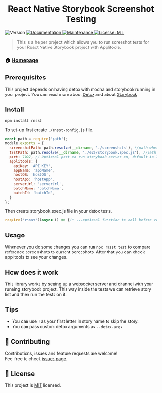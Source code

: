 <h1 align="center">React Native Storybook Screenshot Testing</h1>
<p>
  <img alt="Version" src="https://img.shields.io/badge/version-0.0.1-blue.svg?cacheSeconds=2592000" />
  <a href="https://github.com/wix/rnsst#readme">
    <img alt="Documentation" src="https://img.shields.io/badge/documentation-yes-brightgreen.svg" target="_blank" />
  </a>
  <a href="https://github.com/wix/rnsst/graphs/commit-activity">
    <img alt="Maintenance" src="https://img.shields.io/badge/Maintained%3F-yes-green.svg" target="_blank" />
  </a>
  <a href="https://github.com/wix/rnsst/blob/master/LICENSE">
    <img alt="License: MIT" src="https://img.shields.io/badge/License-MIT-yellow.svg" target="_blank" />
  </a>
</p>

> This is a helper project which allows you to run screeshot tests for your React Native Storybook project with Applitools.

### 🏠 [Homepage](https://github.com/wix/rnsst#readme)

## Prerequisites

This project depends on having detox with mocha and storybook running in your project.
You can read more about [Detox](https://github.com/wix/Detox) and about [Storybook](https://storybook.js.org/)

## Install

```sh
npm install rnsst
```

To set-up  first create `./rnsst-config.js` file.

```js
const path = require('path');
module.exports = {
  screenshotPath: path.resolve(__dirname, './screenshots'), //path where you want your screenshots
  testPath: path.resolve(__dirname, './e2e/storybook.spec.js'), //path where your spec file exists
  port: 7007, // Optional port to run storybook server on, default is 7007
  applitools: {
    apiKey: 'API_KEY',
    appName: 'appName',
    hostOS: 'hostOS',
    hostApp: 'hostApp',
    serverUrl: 'serverUrl',
    batchName: 'batchName',
    batchId: 'batchId',
  }
};
```

Then create storybook.spec.js file in your detox tests.

```js
require('rnsst')(async () => {/* ...optional function to call before running screenshot tests */});
```

## Usage

Whenever you do some changes you can run `npx rnsst test` to compare reference screenshots to current screeshots.
After that you can check applitools to see your changes.

## How does it work

This library works by setting up a websocket server and channel with your running storybook project. This way inside the tests we can retrieve story list and then run the tests on it.

## Tips

- You can use `!` as your first letter in story name to skip the story.
- You can pass custom detox arguments as `--detox-args`

## 🤝 Contributing

Contributions, issues and feature requests are welcome!<br />Feel free to check [issues page](https://github.com/wix/rnsst/issues).

## 📝 License

This project is [MIT](https://github.com/wix/rnsst/blob/master/LICENSE) licensed.
